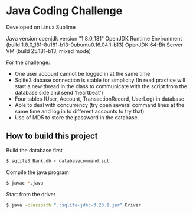 # Java Coding Challenge

Developed on Linux Sublime

Java version
openjdk version "1.8.0_181"
OpenJDK Runtime Environment (build 1.8.0_181-8u181-b13-0ubuntu0.16.04.1-b13)
OpenJDK 64-Bit Server VM (build 25.181-b13, mixed mode)

For the challenge:  
  - One user account cannot be logged in at the same time
  - Sqlite3 dabase connection is stable for simplicity (In read practice will start a new thread in the class to communicate with the script from the database side and send 'heartbeat')
  - Four tables (User, Account, TransactionRecord, UserLog) in database
  - Able to deal with concurrency (try open several command lines at the same time and log in to different accounts to try that)
  - Use of MD5 to store the password in the database


## How to build this project

Build the database first
```sh
$ sqlite3 Bank.db < databasecommand.sql
```
Compile the java program
```sh
$ javac *.java
```
Start from the driver
```sh
$ java -classpath ".:sqlite-jdbc-3.23.1.jar" Driver
```
